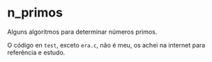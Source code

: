 # n_primos
Alguns algoritmos para determinar números primos.

O código en ``test``, exceto ```era.c```, não é meu, os achei na internet para referência e estudo.
